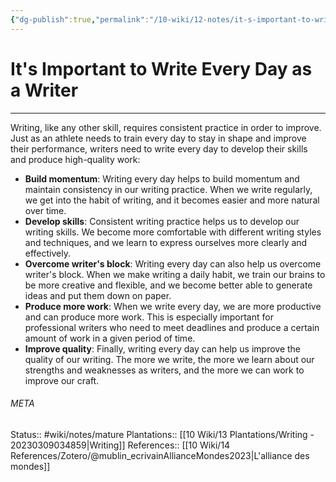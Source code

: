 ```yaml
---
{"dg-publish":true,"permalink":"/10-wiki/12-notes/it-s-important-to-write-every-day-as-a-writer-20230309035814/"}
---
```


# It's Important to Write Every Day as a Writer
---
Writing, like any other skill, requires consistent practice in order to improve. Just as an athlete needs to train every day to stay in shape and improve their performance, writers need to write every day to develop their skills and produce high-quality work:
- **Build momentum**: Writing every day helps to build momentum and maintain consistency in our writing practice. When we write regularly, we get into the habit of writing, and it becomes easier and more natural over time.
- **Develop skills**: Consistent writing practice helps us to develop our writing skills. We become more comfortable with different writing styles and techniques, and we learn to express ourselves more clearly and effectively.
- **Overcome writer's block**: Writing every day can also help us overcome writer's block. When we make writing a daily habit, we train our brains to be more creative and flexible, and we become better able to generate ideas and put them down on paper.
- **Produce more work**: When we write every day, we are more productive and can produce more work. This is especially important for professional writers who need to meet deadlines and produce a certain amount of work in a given period of time.
- **Improve quality**: Finally, writing every day can help us improve the quality of our writing. The more we write, the more we learn about our strengths and weaknesses as writers, and the more we can work to improve our craft.



###### META
Status:: #wiki/notes/mature 
Plantations:: [[10 Wiki/13 Plantations/Writing - 20230309034859\|Writing]]
References:: [[10 Wiki/14 References/Zotero/@mublin_ecrivainAllianceMondes2023\|L'alliance des mondes]]
